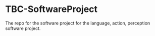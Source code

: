 # TBC-SoftwareProject
The repo for the software project for the language, action, perception software project.
